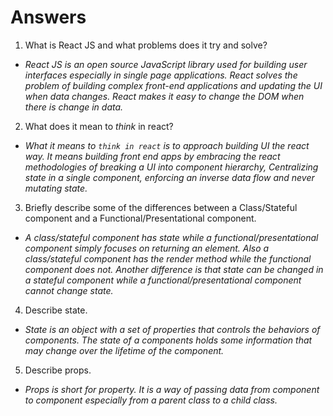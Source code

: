 # Answers

1.  What is React JS and what problems does it try and solve?

- _React JS is an open source JavaScript library used for building user interfaces especially in single page applications. React solves the problem of building complex front-end applications and updating the UI when data changes. React makes it easy to change the DOM when there is change in data._

2.  What does it mean to _think_ in react?

- _What it means to `think in react` is to approach building UI the react way. It means building front end apps by embracing the react methodologies of breaking a UI into component hierarchy, Centralizing state in a single component, enforcing an inverse data flow and never mutating state._

3.  Briefly describe some of the differences between a Class/Stateful component and a Functional/Presentational component.

- _A class/stateful component has state while a functional/presentational component simply focuses on returning an element. Also a class/stateful component has the render method while the functional component does not. Another difference is that state can be changed in a stateful component while a functional/presentational component cannot change state._

4.  Describe state.

- _State is an object with a set of properties that controls the behaviors of components. The state of a components holds some information that may change over the lifetime of the component._

5.  Describe props.

- _Props is short for property. It is a way of passing data from component to component especially from a parent class to a child class._
